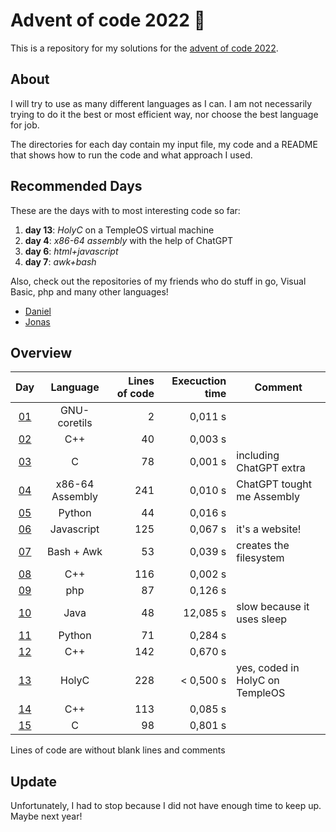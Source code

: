 # Advent of code 2022 :christmas_tree:
This is a repository for my solutions for the [advent of code 2022](https://adventofcode.com/2022).

## About
I will try to use as many different languages as I can.
I am not necessarily trying to do it the best or most efficient way, nor choose the best language for job.

The directories for each day contain my input file, my code and a README that shows how to run the code and what approach I used.

## Recommended Days
These are the days with to most interesting code so far:
1. **day 13**: *HolyC* on a TempleOS virtual machine
2. **day 4**: *x86-64 assembly* with the help of ChatGPT
3. **day 6**: *html+javascript* <!-- [check it out here](https://quintern.xyz/advent22/day6.html) -->
4. **day 7**: *awk+bash*

Also, check out the repositories of my friends who do stuff in go, Visual Basic, php and many other languages!
- [Daniel](https://git.quintern.xyz/TheShinyMelon/AOC_2022)
- [Jonas](https://github.com/JonasBordewick/advent_of_code_2022)

<!-- ## Language - Day -->
<!-- - **Awk**: day 1, 7 -->
<!-- - **Assembly, x86-64**: day 4 -->
<!-- - **Bash**: day 1, 7 -->
<!-- - **C**: day 3, 4, 15 -->
<!-- - **C++**: day 2, 8, 12, 14 -->
<!-- - **HolyC:** day 13 -->
<!-- - **Java**: day 10 -->
<!-- - **Javascript**: day 6 -->
<!-- - **php**: day 9 -->
<!-- - **Python**: day 5, 11 -->
<!-- - **VIM-Script**: day 4 -->

## Overview
<!-- table begin -->
| Day      | Language        | Lines of code | Execuction time | Comment                         |
|:---:     |:---:            | ---:          | ---:            |---                              |
| [01](01) | GNU-coretils    | 2             | 0,011 s         |                                 |
| [02](02) | C++             | 40            | 0,003 s         |                                 |
| [03](03) | C               | 78            | 0,001 s         | including ChatGPT extra         |
| [04](04) | x86-64 Assembly | 241           | 0,010 s         | ChatGPT tought me Assembly      |
| [05](05) | Python          | 44            | 0,016 s         |                                 |
| [06](06) | Javascript      | 125           | 0,067 s         | it's a website!                 |
| [07](07) | Bash + Awk      | 53            | 0,039 s         | creates the filesystem          |
| [08](08) | C++             | 116           | 0,002 s         |                                 |
| [09](09) | php             | 87            | 0,126 s         |                                 |
| [10](10) | Java            | 48            | 12,085 s        | slow because it uses sleep      |
| [11](11) | Python          | 71            | 0,284 s         |                                 |
| [12](12) | C++             | 142           | 0,670 s         |                                 |
| [13](13) | HolyC           | 228           | < 0,500 s       | yes, coded in HolyC on TempleOS |
| [14](14) | C++             | 113           | 0,085 s         |                                 |
| [15](15) | C               | 98            | 0,801 s         |                                 |

 Lines of code are without blank lines and comments

## Update
Unfortunately, I had to stop because I did not have enough time to keep up. Maybe next year!
